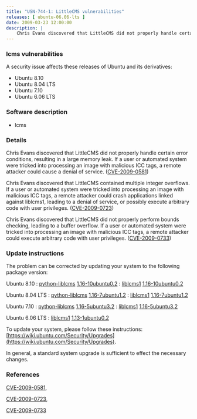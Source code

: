```yaml
---
title: "USN-744-1: LittleCMS vulnerabilities"
releases: [ ubuntu-06.06-lts ]
date: 2009-03-23 12:00:00
description: |
    Chris Evans discovered that LittleCMS did not properly handle certain error conditions, resulting in a large memory leak. If a user or automated system were tricked into processing an image with malicious ICC tags, a remote attacker could cause a denial of service. ([CVE-2009-0581](http://people.ubuntu.com/~ubuntu-security/cve/CVE-2009-0581))
--- 
```

 
### lcms vulnerabilities

A security issue affects these releases of Ubuntu and its derivatives:

* Ubuntu 8.10
* Ubuntu 8.04 LTS
* Ubuntu 7.10
* Ubuntu 6.06 LTS

### Software description

* lcms 

### Details

Chris Evans discovered that LittleCMS did not properly handle certain error conditions, resulting in a large memory leak. If a user or automated system were tricked into processing an image with malicious ICC tags, a remote attacker could cause a denial of service. ([CVE-2009-0581](http://people.ubuntu.com/~ubuntu-security/cve/CVE-2009-0581))

Chris Evans discovered that LittleCMS contained multiple integer overflows. If a user or automated system were tricked into processing an image with malicious ICC tags, a remote attacker could crash applications linked against liblcms1, leading to a denial of service, or possibly execute arbitrary code with user privileges. ([CVE-2009-0723](http://people.ubuntu.com/~ubuntu-security/cve/CVE-2009-0723))

Chris Evans discovered that LittleCMS did not properly perform bounds checking, leading to a buffer overflow. If a user or automated system were tricked into processing an image with malicious ICC tags, a remote attacker could execute arbitrary code with user privileges. ([CVE-2009-0733](http://people.ubuntu.com/~ubuntu-security/cve/CVE-2009-0733)) 

### Update instructions

The problem can be corrected by updating your system to the following package version:

Ubuntu 8.10
 : [python-liblcms](https://launchpad.net/ubuntu/+source/lcms) <span> [1.16-10ubuntu0.2](https://launchpad.net/ubuntu/+source/lcms/1.16-10ubuntu0.2) </span> 
 : [liblcms1](https://launchpad.net/ubuntu/+source/lcms) <span> [1.16-10ubuntu0.2](https://launchpad.net/ubuntu/+source/lcms/1.16-10ubuntu0.2) </span> 

Ubuntu 8.04 LTS
 : [python-liblcms](https://launchpad.net/ubuntu/+source/lcms) <span> [1.16-7ubuntu1.2](https://launchpad.net/ubuntu/+source/lcms/1.16-7ubuntu1.2) </span> 
 : [liblcms1](https://launchpad.net/ubuntu/+source/lcms) <span> [1.16-7ubuntu1.2](https://launchpad.net/ubuntu/+source/lcms/1.16-7ubuntu1.2) </span> 

Ubuntu 7.10
 : [python-liblcms](https://launchpad.net/ubuntu/+source/lcms) <span> [1.16-5ubuntu3.2](https://launchpad.net/ubuntu/+source/lcms/1.16-5ubuntu3.2) </span> 
 : [liblcms1](https://launchpad.net/ubuntu/+source/lcms) <span> [1.16-5ubuntu3.2](https://launchpad.net/ubuntu/+source/lcms/1.16-5ubuntu3.2) </span> 

Ubuntu 6.06 LTS
 : [liblcms1](https://launchpad.net/ubuntu/+source/lcms) <span> [1.13-1ubuntu0.2](https://launchpad.net/ubuntu/+source/lcms/1.13-1ubuntu0.2) </span> 

To update your system, please follow these instructions: [https://wiki.ubuntu.com/Security/Upgrades](https://wiki.ubuntu.com/Security/Upgrades).

In general, a standard system upgrade is sufficient to effect the necessary changes. 

### References

 [CVE-2009-0581](http://people.ubuntu.com/~ubuntu-security/cve/CVE-2009-0581), 

 [CVE-2009-0723](http://people.ubuntu.com/~ubuntu-security/cve/CVE-2009-0723), 

 [CVE-2009-0733](http://people.ubuntu.com/~ubuntu-security/cve/CVE-2009-0733)
 

